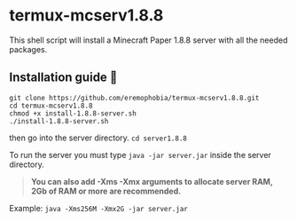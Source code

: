 # termux-mcserv1.8.8
This shell script will install a Minecraft Paper 1.8.8 server with all the needed packages.

## Installation guide :blue_book:
```
git clone https://github.com/eremophobia/termux-mcserv1.8.8.git
cd termux-mcserv1.8.8
chmod +x install-1.8.8-server.sh
./install-1.8.8-server.sh
```

then go into the server directory.
`cd server1.8.8`

To run the server you must type
`java -jar server.jar`
inside the server directory.

> **You can also add -Xms -Xmx arguments to allocate server RAM, 2Gb of RAM or more are recommended.**

Example:
`java -Xms256M -Xmx2G -jar server.jar`
